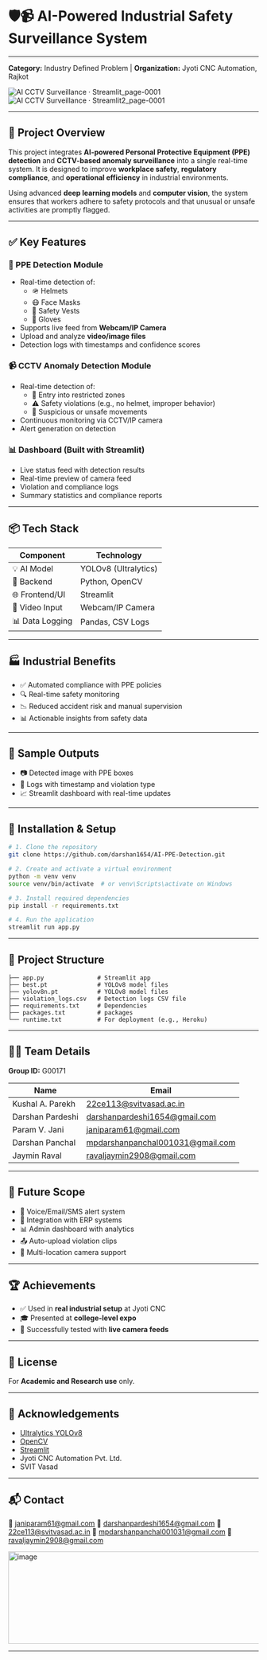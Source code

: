 
# 🛡️📹 AI-Powered Industrial Safety Surveillance System
---

**Category:** Industry Defined Problem   |  **Organization:** Jyoti CNC Automation, Rajkot 

![AI CCTV Surveillance · Streamlit_page-0001](https://github.com/user-attachments/assets/58a5799f-b7a4-47f7-b165-b4078429a1ea) ![AI CCTV Surveillance · Streamlit2_page-0001](https://github.com/user-attachments/assets/452a0632-cbe2-4a3b-b6ee-3c876327804f)

---

## 📄 Project Overview

This project integrates **AI-powered Personal Protective Equipment (PPE) detection** and **CCTV-based anomaly surveillance** into a single real-time system. It is designed to improve **workplace safety**, **regulatory compliance**, and **operational efficiency** in industrial environments.

Using advanced **deep learning models** and **computer vision**, the system ensures that workers adhere to safety protocols and that unusual or unsafe activities are promptly flagged.

---

## ✅ Key Features

### 👷 PPE Detection Module
- Real-time detection of:
  - 🪖 Helmets  
  - 😷 Face Masks  
  - 👷 Safety Vests  
  - 🧤 Gloves  
- Supports live feed from **Webcam/IP Camera**
- Upload and analyze **video/image files**
- Detection logs with timestamps and confidence scores

### 📹 CCTV Anomaly Detection Module
- Real-time detection of:
  - 🚫 Entry into restricted zones  
  - ⚠️ Safety violations (e.g., no helmet, improper behavior)  
  - 🚷 Suspicious or unsafe movements  
- Continuous monitoring via CCTV/IP camera
- Alert generation on detection

### 📊 Dashboard (Built with Streamlit)
- Live status feed with detection results
- Real-time preview of camera feed
- Violation and compliance logs
- Summary statistics and compliance reports

---

## 📦 Tech Stack

| Component       | Technology         |
|----------------|--------------------|
| 💡 AI Model     | YOLOv8 (Ultralytics) |
| 🧠 Backend       | Python, OpenCV     |
| 🌐 Frontend/UI  | Streamlit          |
| 🎥 Video Input  | Webcam/IP Camera   |
| 📊 Data Logging | Pandas, CSV Logs   |

---

## 🏭 Industrial Benefits

- ✅ Automated compliance with PPE policies  
- 🔍 Real-time safety monitoring  
- 📉 Reduced accident risk and manual supervision  
- 📊 Actionable insights from safety data  

---

## 📸 Sample Outputs

- 📷 Detected image with PPE boxes  
- 🧾 Logs with timestamp and violation type  
- 📈 Streamlit dashboard with real-time updates  

---

## 🔧 Installation & Setup

```bash
# 1. Clone the repository
git clone https://github.com/darshan1654/AI-PPE-Detection.git

# 2. Create and activate a virtual environment
python -m venv venv
source venv/bin/activate  # or venv\Scripts\activate on Windows

# 3. Install required dependencies
pip install -r requirements.txt

# 4. Run the application
streamlit run app.py
```

---

## 📁 Project Structure

```
├── app.py               # Streamlit app
├── best.pt              # YOLOv8 model files
├── yolov8n.pt           # YOLOv8 model files
├── violation_logs.csv   # Detection logs CSV file
├── requirements.txt     # Dependencies
├── packages.txt         # packages
└── runtime.txt          # For deployment (e.g., Heroku)
```

---

## 👨‍💻 Team Details

**Group ID:** G00171

| Name             | Email                                                                       |
| ---------------- | --------------------------------------------------------------------------- |
| Kushal A. Parekh | [22ce113@svitvasad.ac.in](mailto:22ce113@svitvasad.ac.in)                   |
| Darshan Pardeshi | [darshanpardeshi1654@gmail.com](mailto:darshanpardeshi1654@gmail.com)       |
| Param V. Jani    | [janiparam61@gmail.com](mailto:janiparam61@gmail.com)                       |
| Darshan Panchal  | [mpdarshanpanchal001031@gmail.com](mailto:mpdarshanpanchal001031@gmail.com) |
| Jaymin Raval     | [ravaljaymin2908@gmail.com](mailto:ravaljaymin2908@gmail.com)               |

---

## 🔮 Future Scope

* 🔔 Voice/Email/SMS alert system
* 🔗 Integration with ERP systems
* 📊 Admin dashboard with analytics
* 📤 Auto-upload violation clips
* 📡 Multi-location camera support

---

## 🏆 Achievements

* ✅ Used in **real industrial setup** at Jyoti CNC
* 🎓 Presented at **college-level expo**
* 📡 Successfully tested with **live camera feeds**

---

## 📜 License

For **Academic and Research use** only.

---

## 🙏 Acknowledgements

* [Ultralytics YOLOv8](https://github.com/ultralytics/ultralytics)
* [OpenCV](https://opencv.org)
* [Streamlit](https://streamlit.io)
* Jyoti CNC Automation Pvt. Ltd.
* SVIT Vasad

---

## 📬 Contact

📧 [janiparam61@gmail.com](mailto:janiparam61@gmail.com)
📧 [darshanpardeshi1654@gmail.com](mailto:darshanpardeshi1654@gmail.com)
📧 [22ce113@svitvasad.ac.in](mailto:22ce113@svitvasad.ac.in)
📧 [mpdarshanpanchal001031@gmail.com](mailto:mpdarshanpanchal001031@gmail.com)
📧 [ravaljaymin2908@gmail.com](mailto:ravaljaymin2908@gmail.com)

<img width="709" height="186" alt="image" src="https://github.com/user-attachments/assets/9afae834-e0bd-4a0f-9b6a-919b491df72d" />

---
